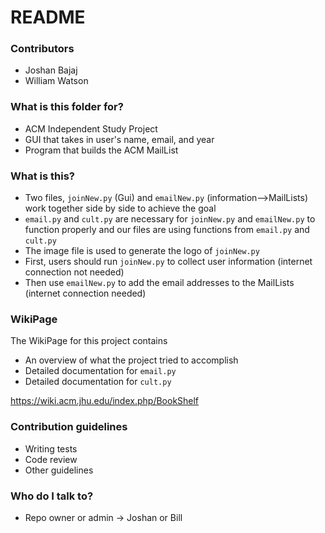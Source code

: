 # README #

### Contributors ###

* Joshan Bajaj 
* William Watson 

### What is this folder for? ###

* ACM Independent Study Project
* GUI that takes in user's name, email, and year
* Program that builds the ACM MailList

### What is this? ###

* Two files, `joinNew.py` (Gui) and `emailNew.py` (information-->MailLists) work together side by side to achieve the goal
* `email.py` and `cult.py` are necessary for `joinNew.py` and `emailNew.py` to function properly and our files are using functions from `email.py` and `cult.py`
* The image file is used to generate the logo of `joinNew.py`
* First, users should run `joinNew.py` to collect user information (internet connection not needed) 
* Then use `emailNew.py` to add the email addresses to the MailLists (internet connection needed)

### WikiPage ###
The WikiPage for this project contains
* An overview of what the project tried to accomplish
* Detailed documentation for `email.py`
* Detailed documentation for `cult.py`

https://wiki.acm.jhu.edu/index.php/BookShelf

### Contribution guidelines ###

* Writing tests
* Code review
* Other guidelines

### Who do I talk to? ###

* Repo owner or admin -> Joshan or Bill

